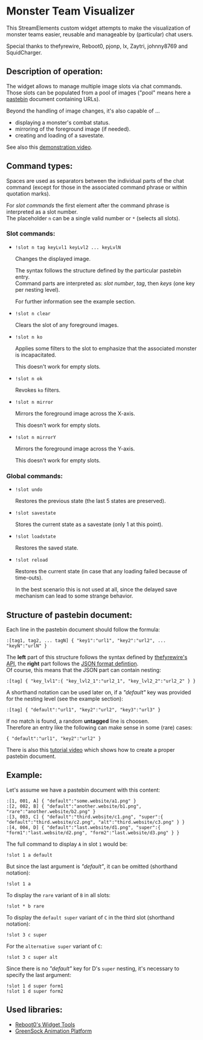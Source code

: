 # Monster Team Visualizer
This StreamElements custom widget attempts to make the visualization of monster teams easier, reusable and manageable by (particular) chat users.

Special thanks to thefyrewire, Reboot0, pjonp, lx, Zaytri, johnny8769 and SquidCharger.


## Description of operation:
The widget allows to manage multiple image slots via chat commands. Those slots can be populated from a pool of images ("pool" means here a [pastebin](https://pastebin.com/) document containing URLs).

Beyond the handling of image changes, it's also capable of ...
 - displaying a monster's combat status.
 - mirroring of the foreground image (if needed).
 - creating and loading of a savestate.

See also this [demonstration video](https://www.youtube.com/watch?v=nkINbIKWw3o).


## Command types:
Spaces are used as separators between the individual parts of the chat command (except for those in the associated command phrase or within quotation marks).

For *slot commands* the first element after the command phrase is interpreted as a slot number.  
The placeholder `n` can be a single valid number or `*` (selects all slots).

### Slot commands:
 - `!slot n tag keyLvl1 keyLvl2 ... keyLvlN` 
   
   Changes the displayed image.
   
   The syntax follows the structure defined by the particular pastebin entry.  
   Command parts are interpreted as: *slot number*, *tag*, then *keys* (one key per nesting level).
   
   For further information see the example section.
   
 - `!slot n clear`
   
   Clears the slot of any foreground images.
   
 - `!slot n ko`
   
   Applies some filters to the slot to emphasize that the associated monster is incapacitated.
   
   This doesn't work for empty slots.
   
 - `!slot n ok`
   
   Revokes `ko` filters.
   
 - `!slot n mirror`
   
   Mirrors the foreground image across the X-axis.
   
   This doesn't work for empty slots.
   
 - `!slot n mirrorY`
   
   Mirrors the foreground image across the Y-axis.
   
   This doesn't work for empty slots.


### Global commands:

 - `!slot undo`
   
   Restores the previous state (the last 5 states are preserved).
   
 - `!slot savestate`
   
   Stores the current state as a savestate (only 1 at this point).
   
 - `!slot loadstate`
   
   Restores the saved state.
   
 - `!slot reload`
   
   Restores the current state (in case that any loading failed because of time-outs).
   
   In the best scenario this is not used at all, since the delayed save mechanism can lead to some strange behavior.


## Structure of pastebin document:
Each line in the pastebin document should follow the formula:
```
:[tag1, tag2, ... tagN] { "key1":"url1", "key2":"url2", ... "keyN":"urlN" }
```

The **left** part of this structure follows the syntax defined by [thefyrewire's API](https://thefyrewire.com/docs/api/twitch/pastebin/), the **right** part follows the [JSON format defintion](https://developer.mozilla.org/en-US/docs/Learn/JavaScript/Objects/JSON#json_structure).  
Of course, this means that the JSON part can contain nesting:
```
:[tag] { "key_lvl1":{ "key_lvl2_1":"url2_1", "key_lvl2_2":"url2_2" } }
```

A shorthand notation can be used later on, if a *"default"* key was provided for the nesting level (see the example section): 
```
:[tag] { "default":"url1", "key2":"url2", "key3":"url3" }
```

If no match is found, a random **untagged** line is choosen.  
Therefore an entry like the following can make sense in some (rare) cases:
```
{ "default":"url1", "key2":"url2" }
```

There is also this [tutorial video](https://www.youtube.com/watch?v=Mdcpda372fs) which shows how to create a proper pastebin document.


## Example:
Let's assume we have a pastebin document with this content:
```
:[1, 001, A] { "default":"some.website/a1.png" }
:[2, 002, B] { "default":"another.website/b1.png", "rare":"another.website/b2.png" }
:[3, 003, C] { "default":"third.website/c1.png", "super":{ "default":"third.website/c2.png", "alt":"third.website/c3.png" } }
:[4, 004, D] { "default":"last.website/d1.png", "super":{ "form1":"last.website/d2.png", "form2":"last.website/d3.png" } }
```

The full command to display `A` in slot `1` would be:
```
!slot 1 a default
```

But since the last argument is *"default"*, it can be omitted (shorthand notation):
```
!slot 1 a
```

To display the `rare` variant of `B` in all slots:
```
!slot * b rare
```

To display the `default super` variant of `C` in the third slot (shorthand notation):
```
!slot 3 c super
```

For the `alternative super` variant of `C`:
```
!slot 3 c super alt
```

Since there is no *"default"* key for D's `super` nesting, it's necessary to specify the last argument:
```
!slot 1 d super form1
!slot 1 d super form2
```


## Used libraries:  
 - [Reboot0's Widget Tools](https://reboot0-de.github.io/se-tools/index.html)  
 - [GreenSock Animation Platform](https://github.com/greensock/GSAP)  
